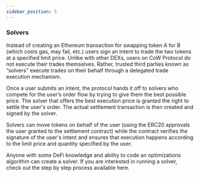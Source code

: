 ```yaml
---
sidebar_position: 5
---
```


### Solvers

Instead of creating an Ethereum transaction for swapping token A for B (which costs gas, may fail, etc.) users sign an intent to trade the two tokens at a specified limit price. Unlike with other DEXs, users on CoW Protocol do not execute their trades themselves. Rather, trusted third parties known as “solvers” execute trades on their behalf through a delegated trade execution mechanism. 

Once a user submits an intent, the protocol hands it off to solvers who compete for the user’s order flow by trying to give them the best possible price. The solver that offers the best execution price is granted the right to settle the user's order. The actual settlement transaction is then created and signed by the solver.

Solvers can move tokens on behalf of the user (using the ERC20 approvals the user granted to the settlement contract) while the contract verifies the signature of the user's intent and ensures that execution happens according to the limit price and quantity specified by the user.

Anyone with some DeFi knowledge and ability to code an optimizations algorithm can create a solver. If you are interested in running a solver, check out the step by step process available here.